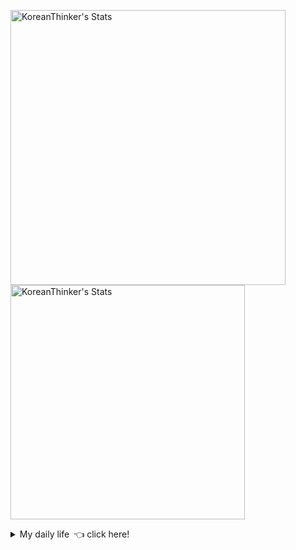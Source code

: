 <p  >
  <a target="_blank" href="https://github-readme-stats.vercel.app/api/wakatime?username=KoreanThinker&layout=compact&theme=dark&hide_border=true&langs_count=32" >
    <img width="440px"  src="https://github-readme-stats.vercel.app/api/wakatime?username=KoreanThinker&layout=compact&theme=dark&hide_border=true&langs_count=6" alt="KoreanThinker's Stats" /> 
  </a>
    <img width="375px" src="https://github-readme-stats.vercel.app/api?username=KoreanThinker&theme=dark&hide_border=true&count_private=true" alt="KoreanThinker's Stats" />
</p>
<details>
<summary>My daily life 👈 click here!</summary>
 
    
<!--START_SECTION:waka-->
**I'm a Night 🦉** 

```text
🌞 Morning    16 commits     ░░░░░░░░░░░░░░░░░░░░░░░░░   1.56% 
🌆 Daytime    326 commits    ████████░░░░░░░░░░░░░░░░░   31.8% 
🌃 Evening    592 commits    ██████████████░░░░░░░░░░░   57.76% 
🌙 Night      91 commits     ██░░░░░░░░░░░░░░░░░░░░░░░   8.88%

```
📅 **I'm Most Productive on Wednesday** 

```text
Monday       175 commits    ████░░░░░░░░░░░░░░░░░░░░░   17.07% 
Tuesday      158 commits    ███░░░░░░░░░░░░░░░░░░░░░░   15.41% 
Wednesday    179 commits    ████░░░░░░░░░░░░░░░░░░░░░   17.46% 
Thursday     173 commits    ████░░░░░░░░░░░░░░░░░░░░░   16.88% 
Friday       140 commits    ███░░░░░░░░░░░░░░░░░░░░░░   13.66% 
Saturday     111 commits    ██░░░░░░░░░░░░░░░░░░░░░░░   10.83% 
Sunday       89 commits     ██░░░░░░░░░░░░░░░░░░░░░░░   8.68%

```


📊 **This Week I Spent My Time On** 

```text
⌚︎ Time Zone: Asia/Seoul

🐱‍💻 Projects: 
pires                    7 hrs 9 mins        ████████░░░░░░░░░░░░░░░░░   34.78% 
gilberto                 5 hrs 26 mins       ██████░░░░░░░░░░░░░░░░░░░   26.42% 
backend                  4 hrs 37 mins       █████░░░░░░░░░░░░░░░░░░░░   22.47% 
FrontEnd                 3 hrs 18 mins       ████░░░░░░░░░░░░░░░░░░░░░   16.09% 
front                    2 mins              ░░░░░░░░░░░░░░░░░░░░░░░░░   0.24%

```


 Last Updated on 22/11/2021
<!--END_SECTION:waka-->
</details>

